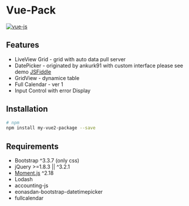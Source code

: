 # Vue-Pack 

[![vue-js](https://img.shields.io/badge/vue.js-2.x-brightgreen.svg?maxAge=604800)](https://vuejs.org/)



## Features
* LiveView Grid - grid with auto data pull server 
* DatePicker - originated by ankurk91 with custom interface  please see demo [JSFiddle](https://jsfiddle.net/ankurk91/zupazg2u/)
* GridView - dynamice table
* Full Calendar - ver 1
* Input Control with error Display 


## Installation
```bash
# npm
npm install my-vue2-package --save

```

## Requirements
* Bootstrap ^3.3.7 (only css)
* jQuery >=1.8.3 || ^3.2.1
* [Moment.js](https://momentjs.com/) ^2.18
* Lodash
* accounting-js
* eonasdan-bootstrap-datetimepicker
* fullcalendar
 
